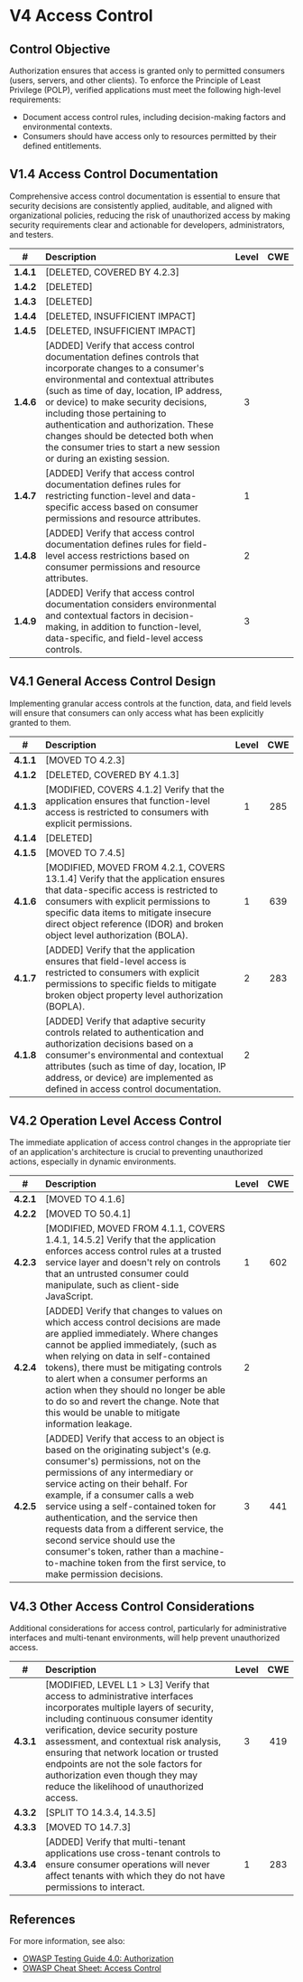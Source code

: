 # V4 Access Control

## Control Objective

Authorization ensures that access is granted only to permitted consumers (users, servers, and other clients). To enforce the Principle of Least Privilege (POLP), verified applications must meet the following high-level requirements:

* Document access control rules, including decision-making factors and environmental contexts.
* Consumers should have access only to resources permitted by their defined entitlements.

## V1.4 Access Control Documentation

Comprehensive access control documentation is essential to ensure that security decisions are consistently applied, auditable, and aligned with organizational policies, reducing the risk of unauthorized access by making security requirements clear and actionable for developers, administrators, and testers.

| # | Description | Level | CWE |
| :---: | :--- | :---: | :---: |
| **1.4.1** | [DELETED, COVERED BY 4.2.3] | | |
| **1.4.2** | [DELETED] | | |
| **1.4.3** | [DELETED] | | |
| **1.4.4** | [DELETED, INSUFFICIENT IMPACT] | | |
| **1.4.5** | [DELETED, INSUFFICIENT IMPACT] | | |
| **1.4.6** | [ADDED] Verify that access control documentation defines controls that incorporate changes to a consumer's environmental and contextual attributes (such as time of day, location, IP address, or device) to make security decisions, including those pertaining to authentication and authorization. These changes should be detected both when the consumer tries to start a new session or during an existing session. | 3 | |
| **1.4.7** | [ADDED] Verify that access control documentation defines rules for restricting function-level and data-specific access based on consumer permissions and resource attributes. | 1 | |
| **1.4.8** | [ADDED] Verify that access control documentation defines rules for field-level access restrictions based on consumer permissions and resource attributes. | 2 | |
| **1.4.9** | [ADDED] Verify that access control documentation considers environmental and contextual factors in decision-making, in addition to function-level, data-specific, and field-level access controls. | 3 | |

## V4.1 General Access Control Design

Implementing granular access controls at the function, data, and field levels will ensure that consumers can only access what has been explicitly granted to them.

| # | Description | Level | CWE |
| :---: | :--- | :---: | :---: |
| **4.1.1** | [MOVED TO 4.2.3] | | |
| **4.1.2** | [DELETED, COVERED BY 4.1.3] | | |
| **4.1.3** | [MODIFIED, COVERS 4.1.2] Verify that the application ensures that function-level access is restricted to consumers with explicit permissions. | 1 | 285 |
| **4.1.4** | [DELETED] | | |
| **4.1.5** | [MOVED TO 7.4.5] | | |
| **4.1.6** | [MODIFIED, MOVED FROM 4.2.1, COVERS 13.1.4] Verify that the application ensures that data-specific access is restricted to consumers with explicit permissions to specific data items to mitigate insecure direct object reference (IDOR) and broken object level authorization (BOLA). | 1 | 639 |
| **4.1.7** | [ADDED] Verify that the application ensures that field-level access is restricted to consumers with explicit permissions to specific fields to mitigate broken object property level authorization (BOPLA). | 2 | 283 |
| **4.1.8** | [ADDED] Verify that adaptive security controls related to authentication and authorization decisions based on a consumer's environmental and contextual attributes (such as time of day, location, IP address, or device) are implemented as defined in access control documentation. | 2 | |

## V4.2 Operation Level Access Control

The immediate application of access control changes in the appropriate tier of an application's architecture is crucial to preventing unauthorized actions, especially in dynamic environments.

| # | Description | Level | CWE |
| :---: | :--- | :---: | :---: |
| **4.2.1** | [MOVED TO 4.1.6] | | |
| **4.2.2** | [MOVED TO 50.4.1] | | |
| **4.2.3** | [MODIFIED, MOVED FROM 4.1.1, COVERS 1.4.1, 14.5.2] Verify that the application enforces access control rules at a trusted service layer and doesn't rely on controls that an untrusted consumer could manipulate, such as client-side JavaScript. | 1 | 602 |
| **4.2.4** | [ADDED] Verify that changes to values on which access control decisions are made are applied immediately. Where changes cannot be applied immediately, (such as when relying on data in self-contained tokens), there must be mitigating controls to alert when a consumer performs an action when they should no longer be able to do so and revert the change. Note that this would be unable to mitigate information leakage. | 2 | |
| **4.2.5** | [ADDED] Verify that access to an object is based on the originating subject's (e.g. consumer's) permissions, not on the permissions of any intermediary or service acting on their behalf. For example, if a consumer calls a web service using a self-contained token for authentication, and the service then requests data from a different service, the second service should use the consumer's token, rather than a machine-to-machine token from the first service, to make permission decisions. | 3 | 441 |

## V4.3 Other Access Control Considerations

Additional considerations for access control, particularly for administrative interfaces and multi-tenant environments, will help prevent unauthorized access.

| # | Description | Level | CWE |
| :---: | :--- | :---: | :---: |
| **4.3.1** | [MODIFIED, LEVEL L1 > L3] Verify that access to administrative interfaces incorporates multiple layers of security, including continuous consumer identity verification, device security posture assessment, and contextual risk analysis, ensuring that network location or trusted endpoints are not the sole factors for authorization even though they may reduce the likelihood of unauthorized access. | 3 | 419 |
| **4.3.2** | [SPLIT TO 14.3.4, 14.3.5] | | |
| **4.3.3** | [MOVED TO 14.7.3] | | |
| **4.3.4** | [ADDED] Verify that multi-tenant applications use cross-tenant controls to ensure consumer operations will never affect tenants with which they do not have permissions to interact. | 1 | 283 |

## References

For more information, see also:

* [OWASP Testing Guide 4.0: Authorization](https://owasp.org/www-project-web-security-testing-guide/v41/4-Web_Application_Security_Testing/05-Authorization_Testing/README.html)
* [OWASP Cheat Sheet: Access Control](https://cheatsheetseries.owasp.org/cheatsheets/Access_Control_Cheat_Sheet.html)
